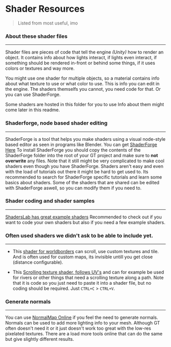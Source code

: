 # Shader Resources
>Listed from most useful, imo

### About these shader files
---
Shader files are pieces of code that tell the engine _(Unity)_ how to render an object. It contains info about how lights interact, if lights even interact, if something should be rendered in-front or behind some things, if it uses colors or textures and way more.

You might use one shader for multiple objects, so a material contains info about what texture to use or what color to use. This is info you can edit in the engine. The shaders themselfs you cannot, you need code for that. Or you can use ShaderForge.

Some shaders are hosted in this folder for you to use Info about them might come later in this readme.
### Shaderforge, node based shader editing
---
ShaderForge is a tool that helps you make shaders using a visual node-style based editor as seen in programs like Blender. You can get [ShaderForge Here](https://github.com/FreyaHolmer/ShaderForge/archive/refs/heads/sf_1.40_for_unity_2019.x.zip) To install ShaderForge you should copy the contents of the ShaderForge folder into the root of your GT project and make sure to **not overwrite** any files. Note that it still might be very complicated to make cool shaders even though you have ShaderForge. Shaders aren't easy and even with the load of tutorials out there it might be hard to get used to. Its recommended to search for ShaderForge specific tutorials and learn some basics about shaders. Some of the shaders that are shared can be edited with ShaderForge aswell, so you can modify them if you need to.

### Shader coding and shader samples
---
[ShadersLab has great example shaders](http://www.shaderslab.com/shaders.html) Recommended to check out if you want to code your own shaders but also if you need a few example shaders.

### Often used shaders we didn't ask to be able to include yet.
---
 - This [shader for worldborders](https://cdn.discordapp.com/attachments/813212277833465879/823747034342621204/AlphaDependingDistance_1.shader) can scroll, use custom textures and tile. And is often used for custom maps, its invisible untill you get close (distance configurable).

- This [Scrolling texture shader, follows UV's](https://discord.com/channels/810644499763691540/810663983106621501/837442033055432735) and can for example be used for rivers or other things that need a scrolling texture along a path. Note that it is code so you just need to paste it into a shader file, but no coding should be required. Just `CTRL+C` > `CTRL+V`.

### Generate normals
---
You can use [NormalMap Online](https://cpetry.github.io/NormalMap-Online/) if you feel the need to generate normals. Normals can be used to add more lighting info to your mesh. Although GT often doesn't need it or it just doesn't work too great with the low-res pixelated textures.
There are a load more tools online that can do the same but give slightly different results.